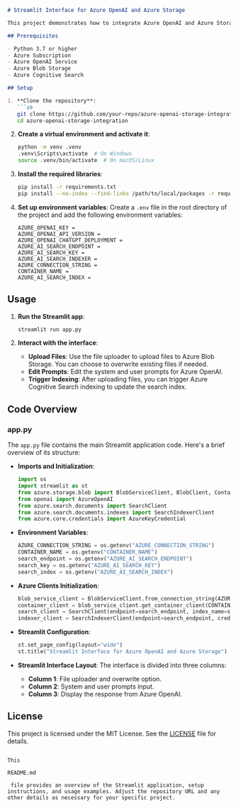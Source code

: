 ```markdown
# Streamlit Interface for Azure OpenAI and Azure Storage

This project demonstrates how to integrate Azure OpenAI and Azure Storage using a Streamlit interface. The application allows users to upload files to Azure Blob Storage, edit system and user prompts for Azure OpenAI, and trigger Azure Cognitive Search indexing.

## Prerequisites

- Python 3.7 or higher
- Azure Subscription
- Azure OpenAI Service
- Azure Blob Storage
- Azure Cognitive Search

## Setup

1. **Clone the repository**:
   ```sh
   git clone https://github.com/your-repo/azure-openai-storage-integration.git
   cd azure-openai-storage-integration
   ```

2. **Create a virtual environment and activate it**:
   ```sh
   python -m venv .venv
   .venv\Scripts\activate  # On Windows
   source .venv/bin/activate  # On macOS/Linux
   ```

3. **Install the required libraries**:
   ```sh
   pip install -r requirements.txt
   pip install --no-index --find-links /path/to/local/packages -r requirements.txt
   ```

4. **Set up environment variables**:
   Create a `.env` file in the root directory of the project and add the following environment variables:
   ```env
   AZURE_OPENAI_KEY =
   AZURE_OPENAI_API_VERSION =
   AZURE_OPENAI_CHATGPT_DEPLOYMENT =
   AZURE_AI_SEARCH_ENDPOINT =
   AZURE_AI_SEARCH_KEY =
   AZURE_AI_SEARCH_INDEXER =
   AZURE_CONNECTION_STRING = 
   CONTAINER_NAME = 
   AZURE_AI_SEARCH_INDEX =
   ```

## Usage

1. **Run the Streamlit app**:
   ```sh
   streamlit run app.py
   ```

2. **Interact with the interface**:
   - **Upload Files**: Use the file uploader to upload files to Azure Blob Storage. You can choose to overwrite existing files if needed.
   - **Edit Prompts**: Edit the system and user prompts for Azure OpenAI.
   - **Trigger Indexing**: After uploading files, you can trigger Azure Cognitive Search indexing to update the search index.

## Code Overview

### app.py

The `app.py` file contains the main Streamlit application code. Here's a brief overview of its structure:

- **Imports and Initialization**:
  ```python
  import os
  import streamlit as st
  from azure.storage.blob import BlobServiceClient, BlobClient, ContainerClient
  from openai import AzureOpenAI
  from azure.search.documents import SearchClient
  from azure.search.documents.indexes import SearchIndexerClient
  from azure.core.credentials import AzureKeyCredential
  ```

- **Environment Variables**:
  ```python
  AZURE_CONNECTION_STRING = os.getenv("AZURE_CONNECTION_STRING")
  CONTAINER_NAME = os.getenv("CONTAINER_NAME")
  search_endpoint = os.getenv("AZURE_AI_SEARCH_ENDPOINT")
  search_key = os.getenv("AZURE_AI_SEARCH_KEY")
  search_index = os.getenv("AZURE_AI_SEARCH_INDEX")
  ```

- **Azure Clients Initialization**:
  ```python
  blob_service_client = BlobServiceClient.from_connection_string(AZURE_CONNECTION_STRING)
  container_client = blob_service_client.get_container_client(CONTAINER_NAME)
  search_client = SearchClient(endpoint=search_endpoint, index_name=search_index, credential=AzureKeyCredential(search_key))
  indexer_client = SearchIndexerClient(endpoint=search_endpoint, credential=AzureKeyCredential(search_key))
  ```

- **Streamlit Configuration**:
  ```python
  st.set_page_config(layout="wide")
  st.title("Streamlit Interface for Azure OpenAI and Azure Storage")
  ```

- **Streamlit Interface Layout**:
  The interface is divided into three columns:
  - **Column 1**: File uploader and overwrite option.
  - **Column 2**: System and user prompts input.
  - **Column 3**: Display the response from Azure OpenAI.

## License

This project is licensed under the MIT License. See the [LICENSE](LICENSE) file for details.
```

This 

README.md

 file provides an overview of the Streamlit application, setup instructions, and usage examples. Adjust the repository URL and any other details as necessary for your specific project.